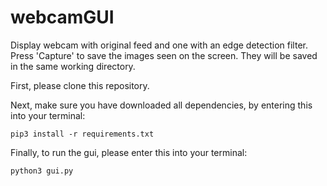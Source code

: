# webcamGUI
<p>Display webcam with original feed and one with an edge detection filter. 
Press 'Capture' to save the images seen on the screen. They will be saved in the same
working directory. 
</p>
<p> First, please clone this repository. </p>
<p>Next, make sure you have downloaded all dependencies, by entering this into your terminal: </p>
<code>pip3 install -r requirements.txt</code> 
<p>Finally, to run the gui, please enter this into your terminal: </p>
<code>python3 gui.py</code> 
